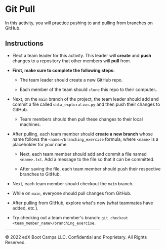 # Git Pull

In this activity, you will practice pushing to and pulling from branches on GitHub.

## Instructions

* Elect a team leader for this activity. This leader will **create** and **push** changes to a repository that other members will **pull** from.

* **First, make sure to complete the following steps:**

  * The team leader should create a new GitHub repo.

  * Each member of the team should `clone` this repo to their computer..

* Next, on the `main` branch of the project, the team leader should add and commit a file called `data_exploration.py` and then push their changes to GitHub.

  * Team members should then pull these changes to their local machines.

* After pulling, each team member should **create a new branch** whose name follows the `<name>/branching_exercise` formula, where `<name>` is a placeholder for your name.

  * Next, each team member should add and commit a file named `<name>.txt`. Add a message to the file so that it can be committed.

  * After saving the file, each team member should push their respective branches to GitHub.

* Next, each team member should checkout the `main` branch.

* While on `main`, everyone should pull changes from GitHub.

* After pulling from GitHub, explore what's new (what teammates have added, etc.).

* Try checking out a team member's branch: `git checkout <team_member_name>/branching_exercise`.

---

© 2022 edX Boot Camps LLC. Confidential and Proprietary. All Rights Reserved.
